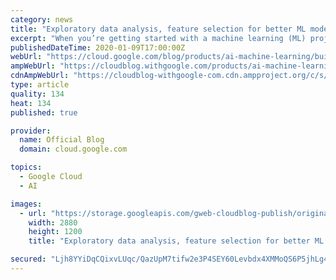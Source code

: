 ```yaml
---
category: news
title: "Exploratory data analysis, feature selection for better ML models"
excerpt: "When you’re getting started with a machine learning (ML) project, one critical principle to keep in mind is that data is everything. It is often said that if ML is the rocket engine, then the fuel is the (high-quality) data fed to ML algorithms. However, deriving truth and insight from a pile of data"
publishedDateTime: 2020-01-09T17:00:00Z
webUrl: "https://cloud.google.com/blog/products/ai-machine-learning/building-ml-models-with-eda-feature-selection/"
ampWebUrl: "https://cloudblog.withgoogle.com/products/ai-machine-learning/building-ml-models-with-eda-feature-selection/amp/"
cdnAmpWebUrl: "https://cloudblog-withgoogle-com.cdn.ampproject.org/c/s/cloudblog.withgoogle.com/products/ai-machine-learning/building-ml-models-with-eda-feature-selection/amp/"
type: article
quality: 134
heat: 134
published: true

provider:
  name: Official Blog
  domain: cloud.google.com

topics:
  - Google Cloud
  - AI

images:
  - url: "https://storage.googleapis.com/gweb-cloudblog-publish/original_images/GCP_AIML_Data_Analytics.jpg"
    width: 2880
    height: 1200
    title: "Exploratory data analysis, feature selection for better ML models"

secured: "Ljh8YYiDqCQixvLUqc/QazUpM7tifw2e3P4SEY60Levbdx4XMMoQS6P5jhLg4gn9MZy4UdNTNnzJbBGLfM3OsNNwlP5nRE3/srTiVruZ9gIwrm64H0WkY8neW2HnwtysaEJqu3sDaVQM955gjAKXAxdCHlWyPipI3cojorJTSzmHbTMsXjY/eekvswgVdlNYc9CJomqXAyHkoED+qJqn4krVlb82rIRWo4XG/SxFhD9xwIZ9JH+OjqFGRbVXzqXGJU46RvZ1e7eWDf1Wq8aVdl6Z4YCNDa9H92r3o7Rg0dQ2uffaehH/ndJPEfYqMsrhTaGFG3sQFQCNNgKbw0c6Lw==;inmqpC0W9p5kkPDx/PtJPA=="
---
```


